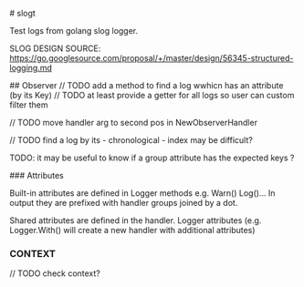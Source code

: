 
# slogt

Test logs from golang slog logger.

SLOG DESIGN SOURCE: https://go.googlesource.com/proposal/+/master/design/56345-structured-logging.md


## Observer
// TODO add a method to find a log wwhicn has an attribute (by its Key)
// TODO at least provide a getter for all logs so user can custom filter them

// TODO move handler arg to second pos in NewObserverHandler


// TODO find a log by its - chronological - index may be difficult?
 
TODO: it may be useful to know if a group attribute has the expected keys ?

### Attributes

Built-in attributes are defined in Logger methods e.g. Warn() Log()...
In output they are prefixed with handler groups joined by a dot.

Shared attributes are defined in the handler.
Logger attributes (e.g. Logger.With() will create a new handler with additional attributes)

### CONTEXT

// TODO check context?